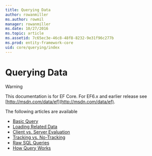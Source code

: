 ```yaml
---
title: Querying Data
author: rowanmiller
ms.author: rowmil
manager: rowanmiller
ms.date: 10/27/2016
ms.topic: article
ms.assetid: 7c65ec3e-46c8-48f8-8232-9e31f96c277b
ms.prod: entity-framework-core
uid: core/querying/index
---
```

# Querying Data

> [!WARNING]
> This documentation is for EF Core. For EF6.x and earlier release see [http://msdn.com/data/ef](http://msdn.com/data/ef).

The following articles are available

- [Basic Query](basic.md)
- [Loading Related Data](related-data.md)
- [Client vs. Server Evaluation](client-eval.md)
- [Tracking vs. No-Tracking](tracking.md)
- [Raw SQL Queries](raw-sql.md)
- [How Query Works](overview.md)
